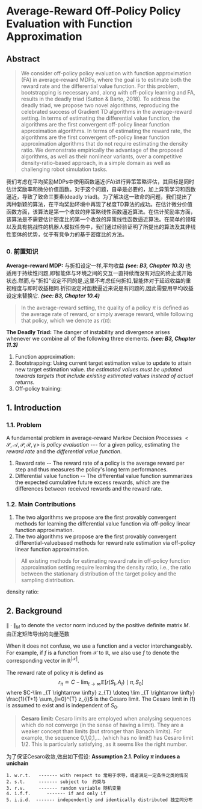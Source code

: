 <link rel="stylesheet" type="text/css" href="<../../style.css>">

# Average-Reward Off-Policy Policy Evaluation with Function Approximation

## Abstract

> We consider off-policy policy evaluation with function approximation (FA) in average-reward MDPs, where the goal is to estimate both the reward rate and the differential value function. For this problem, bootstrapping is necessary and, along with off-policy learning and FA, results in the deadly triad (Sutton & Barto, 2018). To address the deadly triad, we propose two novel algorithms, reproducing the celebrated success of Gradient TD algorithms in the average-reward setting. In terms of estimating the differential value function, the algorithms are the first convergent off-policy linear function approximation algorithms. In terms of estimating the reward rate, the algorithms are the first convergent off-policy linear function approximation algorithms that do not require estimating the density ratio. We demonstrate empirically the advantage of the proposed algorithms, as well as their nonlinear variants, over a competitive density-ratio-based approach, in a simple domain as well as challenging robot simulation tasks.

我们考虑在平均奖励MDPs中使用函数逼近(FA)进行异策策略评估，其目标是同时估计奖励率和微分价值函数。对于这个问题，自举是必要的，加上异策学习和函数逼近，导致了致命三要素(deadly triad)。为了解决这一致命的问题，我们提出了两种新颖的算法，在平均奖励环境中再现了梯度TD算法的成功。在估计微分价值函数方面，该算法是第一个收敛的非策略线性函数逼近算法。在估计奖励率方面，该算法是不需要估计密度比的第一个收敛的异策线性函数逼近算法。在简单的领域以及具有挑战性的机器人模拟任务中，我们通过经验证明了所提出的算法及其非线性变体的优势，优于有竞争力的基于密度比的方法。

### 0. 前置知识

**Average-reward MDP:**
与折扣设定一样,平均收益 ***(see: B3, Chapter 10.3)*** 也适用于持续性问题,即智能体与环境之间的交互一直持续而没有对应的终止或开始状态.然而,与"折扣"设定不同的是,这里不考虑任何折扣,智能体对于延迟收益的重视程度与即时收益相同.折扣设定对函数逼近来说是有问题的,因此需要用平均收益设定来替换它. ***(see: B3, Chapter 10.4)***
> In the average-reward setting, the quality of a policy $\pi$ is defined as the average rate of reward, or simply average reward, while following that policy, which we denote as $r(\pi)$:

**The Deadly Triad:** The danger of instability and divergence arises whenever we combine all of the following three elements. ***(see: B3, Chapter 11.3)***

1. Function approximation:
2. Bootstrapping: Using current target estimation value to update to attain new target estimation value. *the estimated values must be updated towards targets that include existing estimated values instead of actual returns.*
3. Off-policy training:

## 1. Introduction

### 1.1. Problem

A fundamental problem in average-reward Markov Decision Processes $<\mathcal{S, A, P, R, \gamma}>$ is *policy evaluation* --- for a given policy, estimating the *reward rate* and the *differential value function*.

1. Reward rate -- The reward rate of a policy is the average reward per step and thus measures the policy's long term performances.
2. Differential value function -- The differential value function summarizes the expected cumulative future excess rewards, which are the differences between received rewards and the reward rate.

### 1.2. Main Contributions

1. The two algorithms we propose are the first provably convergent methods for learning the differential value function via off-policy linear function approximation.
2. The two algorithms we propose are the first provably convergent differential-valuebased methods for reward rate estimation via off-policy linear function approximation.

> All existing methods for estimating reward rate in off-policy function approximation setting require learning the density ratio, i.e., the ratio between the stationary distribution of the target policy and the sampling distribution.

density ratio:

## 2. Background

$\|\cdot\|_{M}$ to denote the vector norm induced by the positive definite matrix $M$. 由正定矩阵导出的向量范数

When it does not confuse, we use a function and a vector interchangeably. For example, if $f$ is a function from $\mathcal{X}$ to $\mathbb{R}$, we also use $f$ to denote the corresponding vector in $\mathbb{R}^{|\mathcal{X}|}$.

The reward rate of policy $\pi$ is defind as
$$r_{\pi} \doteq C-\lim_{t \rightarrow \infty} \mathbb{E}\left[r\left(S_{t}, A_{t}\right) \mid \pi, S_{0}\right] \tag{1}$$
where $C-\lim _{T \rightarrow \infty} z_{T} \doteq \lim _{T \rightarrow \infty} \frac{1}{T+1} \sum_{i=0}^{T} z_{i}$ is the Cesaro limit. The Cesaro limit in (1) is assumed to exist and is independent of $S_{0}$.
> **Cesaro limit:**  Cesaro limits are employed when analysing sequences which do not converge (in the sense of having a limit). They are a weaker concept than limits (but stronger than Banach limits).
> For example, the sequence 0,1,0,1,... (which has no limit!) has Cesaro limit 1/2. This is particularly satisfying, as it seems like the right number.

为了保证Cesaro收敛,做出如下假设:
**Assumption 2.1. Policy $\pi$ induces a unichain**

```
1. w.r.t.   ------- with respect to 常用于求导，或者满足一定条件之类的情况
2. s.t.     ------- subject to  约束与
3. r.v.     ------- random variable 随机变量
4. i.f.f.      ------- if and only if
5. i.i.d.  ------- independently and identically distributed 独立同分布
```
 
